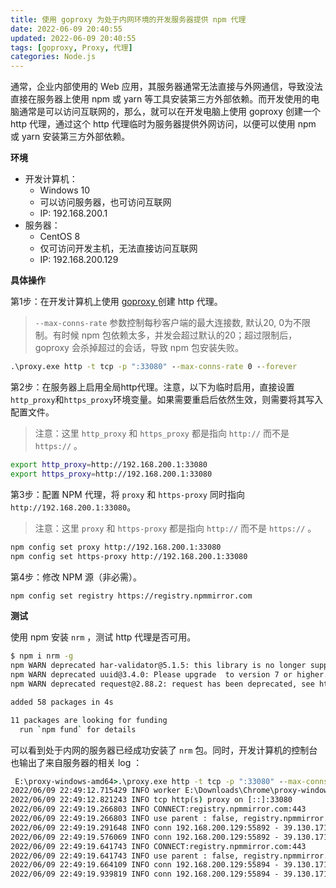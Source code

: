 ```yaml
---
title: 使用 goproxy 为处于内网环境的开发服务器提供 npm 代理
date: 2022-06-09 20:40:55
updated: 2022-06-09 20:40:55
tags: [goproxy, Proxy, 代理]
categories: Node.js
---
```


通常，企业内部使用的 Web 应用，其服务器通常无法直接与外网通信，导致没法直接在服务器上使用 npm 或 yarn 等工具安装第三方外部依赖。而开发使用的电脑通常是可以访问互联网的，那么，就可以在开发电脑上使用 goproxy 创建一个 http 代理，通过这个 http 代理临时为服务器提供外网访问，以便可以使用 npm 或 yarn 安装第三方外部依赖。

**环境**
- 开发计算机：
  - Windows 10
  - 可以访问服务器，也可访问互联网
  - IP: 192.168.200.1
- 服务器：
  - CentOS 8 
  - 仅可访问开发主机，无法直接访问互联网
  - IP: 192.168.200.129

<!-- more -->

**具体操作**

第1步：在开发计算机上使用 [goproxy ](https://github.com/snail007/goproxy/releases) 创建 http 代理。
> `--max-conns-rate` 参数控制每秒客户端的最大连接数, 默认20, 0为不限制。有时候 npm 包依赖太多，并发会超过默认的20；超过限制后，goproxy 会杀掉超过的会话，导致 npm 包安装失败。
```cmd
.\proxy.exe http -t tcp -p ":33080" --max-conns-rate 0 --forever
```

第2步：在服务器上启用全局http代理。注意，以下为临时启用，直接设置`http_proxy`和`https_proxy`环境变量。如果需要重启后依然生效，则需要将其写入配置文件。
> 注意：这里 `http_proxy` 和 `https_proxy` 都是指向 `http://` 而不是 `https://` 。
```bash
export http_proxy=http://192.168.200.1:33080
export https_proxy=http://192.168.200.1:33080
```



第3步：配置 NPM 代理，将 `proxy` 和 `https-proxy` 同时指向 `http://192.168.200.1:33080`。
> 注意：这里 `proxy` 和 `https-proxy` 都是指向 `http://` 而不是 `https://` 。
```bash
npm config set proxy http://192.168.200.1:33080
npm config set https-proxy http://192.168.200.1:33080
```

第4步：修改 NPM 源（非必需）。
```bash
npm config set registry https://registry.npmmirror.com
```

**测试**

使用 npm 安装 `nrm` ，测试 http 代理是否可用。
```bash
$ npm i nrm -g
npm WARN deprecated har-validator@5.1.5: this library is no longer supported
npm WARN deprecated uuid@3.4.0: Please upgrade  to version 7 or higher.  Older versions may use Math.random() in certain circumstances, which is known to be problematic.  See https://v8.dev/blog/math-random for details.
npm WARN deprecated request@2.88.2: request has been deprecated, see https://github.com/request/request/issues/3142

added 58 packages in 4s

11 packages are looking for funding
  run `npm fund` for details
```
可以看到处于内网的服务器已经成功安装了 `nrm` 包。同时，开发计算机的控制台也输出了来自服务器的相关 log ： 

```cmd
 E:\proxy-windows-amd64>.\proxy.exe http -t tcp -p ":33080" --max-conns-rate 0 --forever
2022/06/09 22:49:12.715429 INFO worker E:\Downloads\Chrome\proxy-windows-amd64\proxy.exe [PID] 88516 running...
2022/06/09 22:49:12.821243 INFO tcp http(s) proxy on [::]:33080
2022/06/09 22:49:19.266803 INFO CONNECT:registry.npmmirror.com:443
2022/06/09 22:49:19.266803 INFO use parent : false, registry.npmmirror.com:443
2022/06/09 22:49:19.291648 INFO conn 192.168.200.129:55892 - 39.130.171.71:443 connected [registry.npmmirror.com:443]
2022/06/09 22:49:19.576069 INFO conn 192.168.200.129:55892 - 39.130.171.71:443 released [registry.npmmirror.com:443]
2022/06/09 22:49:19.641743 INFO CONNECT:registry.npmmirror.com:443
2022/06/09 22:49:19.641743 INFO use parent : false, registry.npmmirror.com:443
2022/06/09 22:49:19.664109 INFO conn 192.168.200.129:55894 - 39.130.171.71:443 connected [registry.npmmirror.com:443]
2022/06/09 22:49:19.939819 INFO conn 192.168.200.129:55894 - 39.130.171.71:443 released [registry.npmmirror.com:443]
```